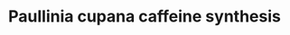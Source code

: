 ---
annotations:
- id: PW:0000002
  parent: classic metabolic pathway
  type: Pathway Ontology
  value: classic metabolic pathway
authors:
- Hayashi
- MaintBot
- Egonw
citedin: ''
communities:
- Plants
description: Paullinia cupana caffeine synthesis pathway.
last-edited: 2025-10-18
ndex: null
organisms:
- Paullinia cupana
redirect_from:
- /index.php/Pathway:WP5590
- /instance/WP5590
- /instance/WP5590_r140743
revision: r140743
schema-jsonld:
- '@context': https://schema.org/
  '@id': https://wikipathways.github.io/pathways/WP5590.html
  '@type': Dataset
  creator:
    '@type': Organization
    name: WikiPathways
  description: Paullinia cupana caffeine synthesis pathway.
  keywords:
  - 3-methylxanthine
  - Theobromine
  - Xanthine
  - caffeine
  license: CC0
  name: Paullinia cupana caffeine synthesis
seo: CreativeWork
title: Paullinia cupana caffeine synthesis
wpid: WP5590
---